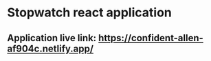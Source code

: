 # Stopwatch react application
## Application live link: https://confident-allen-af904c.netlify.app/

